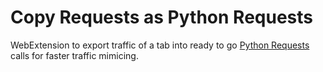 Copy Requests as Python Requests
===

WebExtension to export traffic of a tab into ready to go [Python Requests](https://requests.readthedocs.io/en/latest/) calls for faster traffic mimicing.
